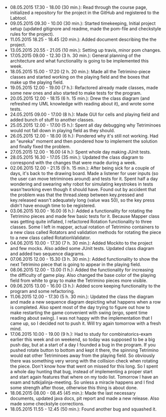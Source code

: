 - 08.05.2015 17.30 - 18.00 (30 min.):
	Read through the course page, initialized a repository for the project in the GitHub and registered to the Labtool.
- 09.05.2015 09.30 - 10.00 (30 min.):
	Started timekeeping, Initial project setup (updated gitignore and readme, made the pom-file and checkstyle rules for the project).
- 11.05.2015 18.25 - 18.45 (20 min.):
	Added document describing the the project.
- 13.05.2015 20.55 - 21.05 (10 min.):
	Setting up travis, minor pom changes.
- 17.05.2015 09.00 - 12.30 (3 h. 30 min.):
	General planning of the architecture and what functionality is going to be implemented this week.
- 18.05.2015 15.00 - 17.20 (2 h. 20 min.):
	Made all the Tetrimino-piece classes and started working on the playing field and the boxes that make up the playing field.
- 19.05.2015 12.00 - 19.00 (7 h.):
	Refactored already made classes, made some new ones and also started to make tests for the program.
- 20.05.2015 12.00 - 18.15 (6 h. 15 min.):
	Drew the class diagram (and refreshed my UML knowledge with reading about it), and wrote some tests.
- 24.05.2015 09.00 - 17.00 (8 h.):
	Made GUI for cells and playing field and added bunch of stuff to another classes.
- 25.05.2015 12.00 - 17.00 (5 h.):
	Spent all day debugging why Tetriminoes would not fall down in playing field as they should.
- 26.05.2015 12.00 - 18.00 (6 h.):
	Pondered why it's still not working. Had an "eureka" moment and then pondered how to implement the solution and finally fixed the problem.
- 27.05.2015 12.00 - 16.00 (4 h.):
	Spent whole day making JUnit tests.
- 28.05.2015 16.30 - 17.05 (35 min.):
	Updated the class diagram to correspond with the changes that were made during a week.
- 02.06.2015 12.00 - 21.15 (9 h. 15 min.):
	After being sick for a couple of days, it's back to the drawing board. Made a listener for user inputs (so the user can move tetriminoes
	around) and tests for it. Spent half a day wondering and swearing why robot for simulating keystrokes in tests wasn'tworking even
	though it should have. Found out by accident that the problem was that the thread.sleep between key.pressed and key.released wasn't
	adequately long (value was 50), so the key press didn't have enough time to be registered.
- 03.06.2015 10.00 - 16.00 (6 h.):
	Added a functionality for rotating the Tetrimino pieces and made few basic tests for it. Because Mapper class was getting quite inflated,
	I refactored Rotation functionality to three classes. Some I left in mapper, actual rotation of Tetrimino containers to a new class called
	Rotators and validation methods for rotating the piece to a new class called RotationValidator.
- 04.06.2015 10.00 - 17.30 (7 h. 30 min.):
	Added Mockito to the project and few mocks. Also added some JUnit tests. Updated class diagram and added two sequence diagrams.
- 07.06.2015 12.00 - 15.30 (3 h. 30 min.):
	Added functionality to show the next Tetrimino piece that is going to appear in the playing field.
- 08.06.2015 12.00 - 13.00 (1 h.):
	Added the functionality for increasing the difficulty of game play. Also changed the base color of the playing field from white to gray
	to make the Tetrimino pieces more visible.
- 09.06.2015 13.00 - 16.00 (3 h.):
	Added score keeping functionality to the program and some refactoring.
- 11.06.2015 12.00 - 17.30 (5 h. 30 min.):
	Updated the class the diagram and made a new sequence diagram depicting what happens when a row is completed. Also spent most of the day
	trying to figure out how to make restarting the game convenient with swing (ergo, spent time reading about swing). I was not happy with the
	implementation that I came up, so I decided not to push it. Will try again tomorrow with a fresh mind.
- 17.06.2015 10.00 - 19.00 (9 h.):
	Had to study for combinatorics-exam earlier this week and on weekend, so today was supposed to be a big push day, but at a start of a day
	I founded a bug in the program. If you pushed rotate button to bottom and kept it there, the spinning Tetrimino would eat other Tetriminoes
	away from the playing field. So obviously there was something very wrong with the collision check when rotating the piece. Don't know how
	that went on missed for this long. So I spent a whole day hunting that bug, instead of implementing a proper start and start again features
	that where on my todo list. Tomorrow I have an exam and tutkijalinja-meeting. So unless a miracle happens and I find some strength after those,
	otherwise this thing is about done.
- 18.06.2015 08.00 - 08.45 (45 min.):
	Made the last necessary documents, updated java docs, pit report and made a new release. Also made some checkstyle corrections.
- 18.05.2015 11.55 - 12.45 (50 min.):
	Found another bug and squashed it.
	